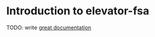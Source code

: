 # Introduction to elevator-fsa

TODO: write [great documentation](http://jacobian.org/writing/what-to-write/)
